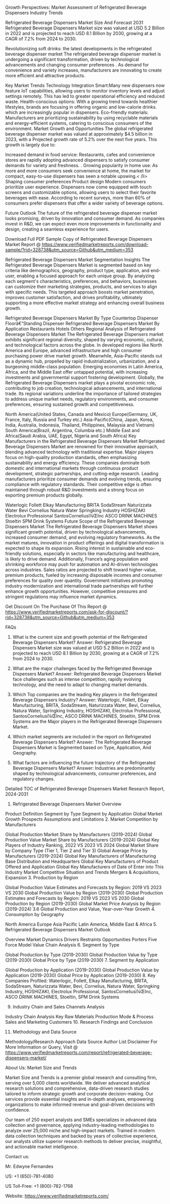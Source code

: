 Growth Perspectives: Market Assessment of Refrigerated Beverage Dispensers Industry Trends


Refrigerated Beverage Dispensers Market Size And Forecast 2031
Refrigerated Beverage Dispensers Market size was valued at USD 5.2 Billion in 2022 and is projected to reach USD 8.1 Billion by 2030, growing at a CAGR of 7.2% from 2024 to 2030.

Revolutionizing soft drinks: the latest developments in the refrigerated beverage dispenser market
The refrigerated beverage dispenser market is undergoing a significant transformation, driven by technological advancements and changing consumer preferences . As demand for convenience and variety increases, manufacturers are innovating to create more efficient and attractive products.

Key Market Trends
Technology Integration Smart:Many new dispensers now feature IoT capabilities, allowing users to monitor inventory levels and adjust settings remotely. This has led to greater operational efficiency and reduced waste.
Health-conscious options: With a growing trend towards healthier lifestyles, brands are focusing in offering organic and low-calorie drinks. which are increasingly popular in dispensers.
Eco-friendly materials: Manufacturers are prioritizing sustainability by using recyclable materials and energy-efficient systems, catering to conscious consumers of the environment.
Market Growth and Opportunities
The global refrigerated beverage dispenser market was valued at approximately $4.5 billion in 2023, with a Projected growth rate of 5.2% over the next five years. This growth is largely due to:

Increased demand in food service: Restaurants, cafes and convenience stores are rapidly adopting advanced dispensers to satisfy consumer demands for variety and freshness. .
Growing popularity in home use: As more and more consumers seek convenience at home, the market for compact, easy-to-use dispensers has seen a notable upswing.< /li>
Shaping consumer preferences Product design
Modern consumers prioritize user experience. Dispensers now come equipped with touch screens and customizable options, allowing users to select their favorite beverages with ease. According to recent surveys, more than 60% of consumers prefer dispensers that offer a wider variety of beverage options.

Future Outlook
The future of the refrigerated beverage dispenser market looks promising, driven by innovation and consumer demand. As companies invest in R&D, we can expect even more improvements in functionality and design, creating a seamless experience for users.

Download Full PDF Sample Copy of Refrigerated Beverage Dispensers Market Report @ https://www.verifiedmarketreports.com/download-sample/?rid=328738&utm_source=Github&utm_medium=353

Refrigerated Beverage Dispensers Market Segmentation Insights
The Refrigerated Beverage Dispensers Market is segmented based on key criteria like demographics, geography, product type, application, and end-user, enabling a focused approach for each unique group. By analyzing each segment's characteristics, preferences, and behaviors, businesses can customize their marketing strategies, products, and services to align with specific needs. This targeted approach boosts market penetration, improves customer satisfaction, and drives profitability, ultimately supporting a more effective market strategy and enhancing overall business growth.

Refrigerated Beverage Dispensers Market By Type
Countertop Dispenser
Floorâ€“Standing Dispenser
Refrigerated Beverage Dispensers Market By Application
Restaurants
Hotels
Others
Regional Analysis of Refrigerated Beverage Dispensers Market
The Refrigerated Beverage Dispensers market exhibits significant regional diversity, shaped by varying economic, cultural, and technological factors across the globe. In developed regions like North America and Europe, advanced infrastructure and high consumer purchasing power drive market growth. Meanwhile, Asia-Pacific stands out as a dynamic hub, propelled by rapid industrialization, urbanization, and a burgeoning middle-class population. Emerging economies in Latin America, Africa, and the Middle East offer untapped potential, with increasing investments and governmental support fostering development. Globally, the Refrigerated Beverage Dispensers market plays a pivotal economic role, contributing to job creation, technological advancements, and international trade. Its regional variations underline the importance of tailored strategies to address unique market needs, regulatory environments, and consumer preferences, ensuring sustained growth and competitiveness.

North America(United States, Canada and Mexico)
Europe(Germany, UK, France, Italy, Russia and Turkey etc.)
Asia-Pacific(China, Japan, Korea, India, Australia, Indonesia, Thailand, Philippines, Malaysia and Vietnam)
South America(Brazil, Argentina, Columbia etc.)
Middle East and Africa(Saudi Arabia, UAE, Egypt, Nigeria and South Africa)
Key Manufacturers in the Refrigerated Beverage Dispensers Market
Refrigerated Beverage Dispensers Market are renowned for their innovative approach, blending advanced technology with traditional expertise. Major players focus on high-quality production standards, often emphasizing sustainability and energy efficiency. These companies dominate both domestic and international markets through continuous product development, strategic partnerships, and cutting-edge research. Leading manufacturers prioritize consumer demands and evolving trends, ensuring compliance with regulatory standards. Their competitive edge is often maintained through robust R&D investments and a strong focus on exporting premium products globally.

Waterlogic
Follett
Elkay Manufacturing
BRITA
SodaStream
Naturizzata Water
Bevi
Cornelius
Natura Water
Springking Industry
HOSHIZAKI
Electrolux Professional
SantosCorneliusï¼ŒInc
ASCO DRINK MACHINES
Stoeltin
SPM Drink Systems
Future Scope of the Refrigerated Beverage Dispensers Market
The Refrigerated Beverage Dispensers Market shows significant growth potential, driven by technological advancements, increased consumer demand, and evolving regulatory frameworks. As the market matures, innovation in product offerings and digital transformation is expected to shape its expansion. Rising interest in sustainable and eco-friendly solutions, especially in sectors like manufacturing and healthcare, is likely to drive demand. Additionally, France’s aging population and shrinking workforce may push for automation and AI-driven technologies across industries. Sales ratios are projected to shift toward higher-value, premium products, fueled by increasing disposable incomes and consumer preferences for quality over quantity. Government initiatives promoting industry modernization and international trade partnerships will further enhance growth opportunities. However, competitive pressures and stringent regulations may influence market dynamics.

Get Discount On The Purchase Of This Report @ https://www.verifiedmarketreports.com/ask-for-discount/?rid=328738&utm_source=Github&utm_medium=353

FAQs
1. What is the current size and growth potential of the Refrigerated Beverage Dispensers Market?
Answer: Refrigerated Beverage Dispensers Market size was valued at USD 5.2 Billion in 2022 and is projected to reach USD 8.1 Billion by 2030, growing at a CAGR of 7.2% from 2024 to 2030.

2. What are the major challenges faced by the Refrigerated Beverage Dispensers Market?
Answer: Refrigerated Beverage Dispensers Market face challenges such as intense competition, rapidly evolving technology, and the need to adapt to changing market demands.

3. Which Top companies are the leading Key players in the Refrigerated Beverage Dispensers Industry?
Answer: Waterlogic, Follett, Elkay Manufacturing, BRITA, SodaStream, Naturizzata Water, Bevi, Cornelius, Natura Water, Springking Industry, HOSHIZAKI, Electrolux Professional, SantosCorneliusï¼ŒInc, ASCO DRINK MACHINES, Stoeltin, SPM Drink Systems are the Major players in the Refrigerated Beverage Dispensers Market.

4. Which market segments are included in the report on Refrigerated Beverage Dispensers Market?
Answer: The Refrigerated Beverage Dispensers Market is Segmented based on Type, Application, And Geography.

5. What factors are influencing the future trajectory of the Refrigerated Beverage Dispensers Market?
Answer: Industries are predominantly shaped by technological advancements, consumer preferences, and regulatory changes.

Detailed TOC of Refrigerated Beverage Dispensers Market Research Report, 2024-2031
1. Refrigerated Beverage Dispensers Market Overview

Product Definition
Segment by Type
Segment by Application
Global Market Growth Prospects
Assumptions and Limitations
2. Market Competition by Manufacturers

Global Production Market Share by Manufacturers (2019-2024)
Global Production Value Market Share by Manufacturers (2019-2024)
Global Key Players of Industry Ranking, 2022 VS 2023 VS 2024
Global Market Share by Company Type (Tier 1, Tier 2 and Tier 3)
Global Average Price by Manufacturers (2019-2024)
Global Key Manufacturers of Manufacturing Base Distribution and Headquarters
Global Key Manufacturers of Product Offered and Application
Global Key Manufacturers of Date of Enter into This Industry
Market Competitive Situation and Trends
Mergers & Acquisitions, Expansion
3. Production by Region

Global Production Value Estimates and Forecasts by Region: 2019 VS 2023 VS 2030
Global Production Value by Region (2019-2030)
Global Production Estimates and Forecasts by Region: 2019 VS 2023 VS 2030
Global Production by Region (2019-2030)
Global Market Price Analysis by Region (2019-2024) 3.6 Global Production and Value, Year-over-Year Growth
4. Consumption by Geography

North America
Europe
Asia Pacific
Latin America, Middle East & Africa
5. Refrigerated Beverage Dispensers Market Outlook

Overview
Market Dynamics
Drivers
Restraints
Opportunities
Porters Five Force Model
Value Chain Analysis 
6. Segment by Type

Global Production by Type (2019-2030)
Global Production Value by Type (2019-2030)
Global Price by Type (2019-2030)
7. Segment by Application

Global Production by Application (2019-2030)
Global Production Value by Application (2019-2030)
Global Price by Application (2019-2030)
8. Key Companies Profiled: Waterlogic, Follett, Elkay Manufacturing, BRITA, SodaStream, Naturizzata Water, Bevi, Cornelius, Natura Water, Springking Industry, HOSHIZAKI, Electrolux Professional, SantosCorneliusï¼ŒInc, ASCO DRINK MACHINES, Stoeltin, SPM Drink Systems

9. Industry Chain and Sales Channels Analysis

Industry Chain Analysis
Key Raw Materials
Production Mode & Process
Sales and Marketing
Customers
10. Research Findings and Conclusion

11. Methodology and Data Source

Methodology/Research Approach
Data Source
Author List
Disclaimer
For More Information or Query, Visit @ https://www.verifiedmarketreports.com/report/refrigerated-beverage-dispensers-market/

About Us: Market Size and Trends

Market Size and Trends is a premier global research and consulting firm, serving over 5,000 clients worldwide. We deliver advanced analytical research solutions and comprehensive, data-driven research studies tailored to inform strategic growth and corporate decision-making. Our services provide essential insights and in-depth analyses, empowering organizations to make informed revenue and goal-driven decisions with confidence.

Our team of 250 expert analysts and SMEs specializes in advanced data collection and governance, applying industry-leading methodologies to analyze over 25,000 niche and high-impact markets. Trained in modern data collection techniques and backed by years of collective experience, our analysts utilize superior research methods to deliver precise, insightful, and actionable market intelligence.

Contact us:

Mr. Edwyne Fernandes

US: +1 (650)-781-4080

US Toll-Free: +1 (800)-782-1768

Website: https://www.verifiedmarketreports.com/
